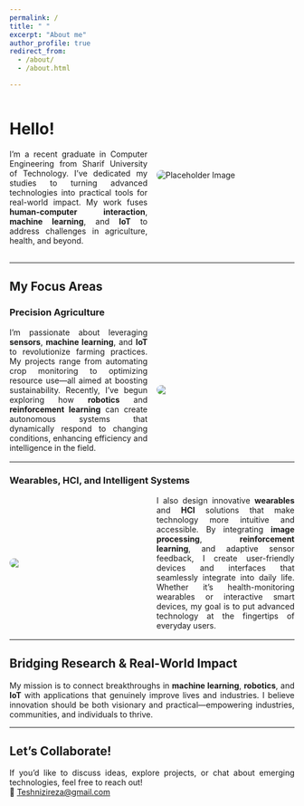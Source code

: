 ```yaml
---
permalink: /
title: " "
excerpt: "About me"
author_profile: true
redirect_from: 
  - /about/
  - /about.html

---
```



<div style="text-align: justify;">

<div style="display: flex; align-items: center; margin-bottom: 1rem;">
  <div style="flex: 1; padding-right: 1rem; text-align: justify;">
    <h1>Hello!</h1>
    <p>
      I’m a recent graduate in Computer Engineering from Sharif University of Technology. I’ve dedicated my studies to turning advanced technologies into practical tools for real-world impact. My work fuses <strong>human-computer interaction</strong>, <strong>machine learning</strong>, and <strong>IoT</strong> to address challenges in agriculture, health, and beyond.
    </p>
  </div>
  <img src="https://via.placeholder.com/300" alt="Placeholder Image" style="flex: 1; max-width: 50%; border-radius: 8px;">
</div>


---

## My Focus Areas

### Precision Agriculture  
<div style="display: flex; align-items: center; margin-bottom: 1rem;">
  <div style="flex: 1; padding-right: 1rem; text-align: justify;">
    I’m passionate about leveraging <strong>sensors</strong>, <strong>machine learning</strong>, and <strong>IoT</strong> to revolutionize farming practices. My projects range from automating crop monitoring to optimizing resource use—all aimed at boosting sustainability. Recently, I’ve begun exploring how <strong>robotics</strong> and <strong>reinforcement learning</strong> can create autonomous systems that dynamically respond to changing conditions, enhancing efficiency and intelligence in the field.
  </div>
  <img src="https://github.com/user-attachments/assets/42301298-b324-491d-962e-0904b12a3aae" style="flex: 1; max-width: 50%; border-radius: 8px;">
</div>

---

### Wearables, HCI, and Intelligent Systems  
<div style="display: flex; align-items: center; margin-bottom: 1rem;">
  <img src="https://github.com/user-attachments/assets/c8492f69-3c68-48f1-b632-d1209c6d4b14" style="flex: 1; max-width: 50%; margin-right: 1rem; border-radius: 8px;">
  <div style="flex: 1; text-align: justify;">
    I also design innovative <strong>wearables</strong> and <strong>HCI</strong> solutions that make technology more intuitive and accessible. By integrating <strong>image processing</strong>, <strong>reinforcement learning</strong>, and adaptive sensor feedback, I create user-friendly devices and interfaces that seamlessly integrate into daily life. Whether it’s health-monitoring wearables or interactive smart devices, my goal is to put advanced technology at the fingertips of everyday users.
  </div>
</div>

---

## Bridging Research & Real-World Impact

My mission is to connect breakthroughs in <strong>machine learning</strong>, <strong>robotics</strong>, and <strong>IoT</strong> with applications that genuinely improve lives and industries. I believe innovation should be both visionary and practical—empowering industries, communities, and individuals to thrive.

---

## Let’s Collaborate!
If you’d like to discuss ideas, explore projects, or chat about emerging technologies, feel free to reach out!  
📧 [Teshnizireza@gmail.com](mailto:Teshnizireza@gmail.com)

</div>


